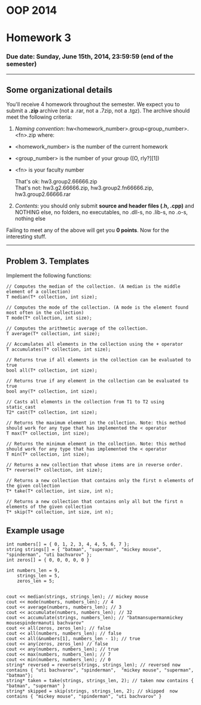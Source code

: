 # OOP 2014
# Homework 3
### Due date: Sunday, June 15th, 2014, 23:59:59 (end of the semester)
---

## Some organizational details
You'll receive 4 homework throughout the semester. We expect you to submit a **.zip** archive (not a .rar, not a .7zip, not a .tgz). The archive should meet the following criteria:

1. _Naming convention_: hw&lt;homework\_number&gt;.group&lt;group\_number&gt;.&lt;fn&gt;.zip where:
  -    &lt;homework_number&gt; is the number of the current homework
  -	&lt;group_number&gt; is the number of your group ([O, rly?][1])
  -	&lt;fn&gt; is your faculty number

    That's ok: hw3.group2.66666.zip  
    That's not: hw3.g2.66666.zip, hw3.group2.fn66666.zip, hw3.group2.66666.rar

2.	_Contents_: you should only submit **source and header files (.h, .cpp)** and NOTHING else, no folders, no executables, no .dll-s, no .lib-s, no .o-s, nothing else
                                                                           
Failing to meet any of the above will get you **0 points**.
Now for the interesting stuff.

---
## Problem 3. Templates

Implement the following functions:
```
// Computes the median of the collection. (A median is the middle element of a collection)
T median(T* collection, int size);

// Computes the mode of the collection. (A mode is the element found most often in the collection)
T mode(T* collection, int size);

// Computes the arithmetic average of the collection. 
T average(T* collection, int size);

// Accumulates all elements in the collection using the + operator
T accumulates(T* collection, int size);

// Returns true if all elements in the collection can be evaluated to true
bool all(T* collection, int size);

// Returns true if any element in the collection can be evaluated to true
bool any(T* collection, int size);

// Casts all elements in the collection from T1 to T2 using static_cast
T2* cast(T* collection, int size);

// Returns the maximum element in the collection. Note: this method should work for any type that has implemented the < operator 
T max(T* collection, int size);

// Returns the minimum element in the collection. Note: this method should work for any type that has implemented the < operator
T min(T* collection, int size);

// Returns a new collection that whose items are in reverse order.
T* reverse(T* collection, int size);

// Returns a new collection that contains only the first n elements of the given collection
T* take(T* collection, int size, int n);

// Returns a new collection that contains only all but the first n elements of the given collection
T* skip(T* collection, int size, int n);
```

## Example usage
```
int numbers[] = { 0, 1, 2, 3, 4, 4, 5, 6, 7 };
string strings[] = { "batman", "superman", "mickey mouse", "spinderman", "uti bachvarov" };
int zeros[] = { 0, 0, 0, 0, 0 }

int numbers_len = 9,
    strings_len = 5,
    zeros_len = 5;
    

cout << median(strings, strings_len); // mickey mouse
cout << mode(numbers, numbers_len); // 4
cout << average(numbers, numbers_len); // 3
cout << accumulate(numbers, numbers_len); // 32
cout << accumulate(strings, numbers_len); // "batmansupermanmickey mousespindermanuti bachvarov"
cout << all(zeros, zeros_len); // false
cout << all(numbers, numbers_len); // false
cout << all(&numbers[1], numbers_len - 1); // true
cout << any(zeros, zeros_len) // false
cout << any(numbers, numbers_len); // true
cout << max(numbers, numbers_len); // 7
cout << min(numbers, numbers_len); // 0
string* reversed = reverse(strings, strings_len); // reversed now contains { "uti bachvarov", "spinderman",  "mickey mouse", "superman", "batman"};
string* taken = take(strings, strings_len, 2); // taken now contains { "batman", "superman" }
string* skipped = skip(strings, strings_len, 2); // skipped  now contains { "mickey mouse", "spinderman", "uti bachvarov" }
```
